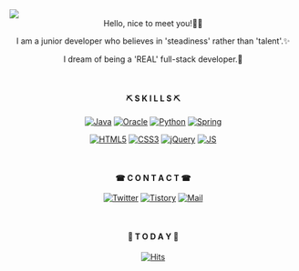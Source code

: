 <img src="https://capsule-render.vercel.app/api?type=wave&color=auto&height=300&section=header&text=hello%20imseulgi&fontSize=50" />


<center>Hello, nice to meet you!🙂👋

I am a junior developer who believes in 'steadiness' rather than 'talent'.✨

I dream of being a 'REAL' full-stack developer.🚩
  
<br>
  
<b><h4>⛏ S K I L L S ⛏</h4></b>

[![Java](https://img.shields.io/badge/Java-007396?style=flat-square&logo=Java&logoColor=black)]()
[![Oracle](https://img.shields.io/badge/Oracle-F80000?style=flat-square&logo=Oracle&logoColor=black)]()
[![Python](https://img.shields.io/badge/Python-3776AB?style=flat-square&logo=Python&logoColor=black)]()
[![Spring](https://img.shields.io/badge/Spring-6DB33F?style=flat-square&logo=Spring&logoColor=black)]()

[![HTML5](https://img.shields.io/badge/HTML5-E34F26?style=flat-square&logo=HTML5&logoColor=black)]()
[![CSS3](https://img.shields.io/badge/CSS3-1572B6?style=flat-square&logo=CSS3&logoColor=black)]()
[![jQuery](https://img.shields.io/badge/jQuery-0769AD?style=flat-square&logo=jQuery&logoColor=black)]()
[![JS](https://img.shields.io/badge/JavaScript-F7DF1E?style=flat-square&logo=JavaScript&logoColor=black)]()

<br>
  
<b><h4>☎ C O N T A C T ☎</h4></b>

[![Twitter](https://img.shields.io/badge/Twitter-1DA1F2?style=flat-square&logo=Twitter&logoColor=black)](https://twitter.com/ddururiiiiiii)
[![Tistory](https://img.shields.io/badge/Tistory-FF5722?style=flat-square&logo=Blogger&logoColor=black)](https://ddururiiiiiii.tistory.com/)
[![Mail](https://img.shields.io/badge/Mail-FFE01B?style=flat-square&logo=Minutemailer&logoColor=black)](mailto:workingsg@daum.net)

<br>

<b><h4>📌 T O D A Y 📌</h4></b>

[![Hits](https://hits.seeyoufarm.com/api/count/incr/badge.svg?url=https%3A%2F%2Fgithub.com%2Fddururiiiiiii&count_bg=%2379C83D&title_bg=%23555555&icon=&icon_color=%23E7E7E7&title=hits&edge_flat=false)](https://hits.seeyoufarm.com)
</center>





